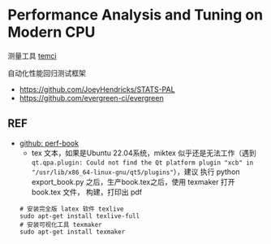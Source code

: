 

# Performance Analysis and Tuning on Modern CPU


测量工具 [temci](https://github.com/parttimenerd/temci)

自动化性能回归测试框架
- https://github.com/JoeyHendricks/STATS-PAL
- https://github.com/evergreen-ci/evergreen





## REF
- [github: perf-book](https://github.com/dendibakh/perf-book)
    - tex 文本，如果是Ubuntu 22.04系统，miktex 似乎还是无法工作（遇到`qt.qpa.plugin: Could not find the Qt platform plugin "xcb" in "/usr/lib/x86_64-linux-gnu/qt5/plugins"`），建议 执行 python export_book.py 之后，生产book.tex之后，使用 texmaker 打开 book.tex 文件， 构建，打印出 pdf
    ```
    # 安装完全版 latex 软件 texlive
    sudo apt-get install texlive-full
    # 安装可视化工具 texmaker
    sudo apt-get install texmaker
    ```
 
